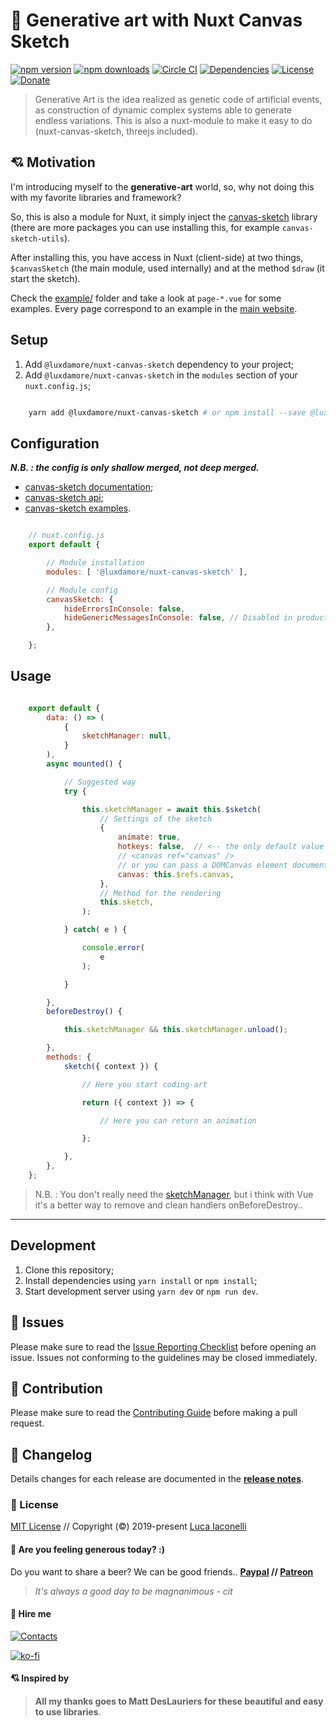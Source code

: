 # 🎉 Generative art with Nuxt Canvas Sketch

[![npm version][npm-version-src]][npm-version-href]
[![npm downloads][npm-downloads-src]][npm-downloads-href]
[![Circle CI][circle-ci-src]][circle-ci-href]
[![Dependencies][dependencies-src]][dependencies-href]
[![License][license-src]][license-href]
[![Donate][donate-src]][donate-href]

[npm-version-src]: https://img.shields.io/npm/v/@luxdamore/nuxt-canvas-sketch/latest.svg?style=flat-square
[npm-version-href]: https://npmjs.com/package/@luxdamore/nuxt-canvas-sketch

[npm-downloads-src]: https://img.shields.io/npm/dt/@luxdamore/nuxt-canvas-sketch.svg?style=flat-square
[npm-downloads-href]: https://npmjs.com/package/@luxdamore/nuxt-canvas-sketch

[circle-ci-src]: https://img.shields.io/circleci/project/github/LuXDAmore/generative-art.svg?style=flat-square
[circle-ci-href]: https://circleci.com/gh/LuXDAmore/generative-art

[dependencies-src]: https://img.shields.io/badge/dependencies-up%20to%20date-brightgreen.svg?style=flat-square
[dependencies-href]: https://npmjs.com/package/@luxdamore/nuxt-canvas-sketch

[license-src]: https://img.shields.io/npm/l/@luxdamore/nuxt-canvas-sketch.svg?style=flat-square
[license-href]: https://npmjs.com/package/@luxdamore/nuxt-canvas-sketch

[donate-src]: https://img.shields.io/badge/paypal-donate-black.svg?style=flat-square
[donate-href]: https://www.paypal.com/paypalme2/luxdamore

> Generative Art is the idea realized as genetic code of artificial events, as construction of dynamic complex systems able to generate endless variations. This is also a nuxt-module to make it easy to do (nuxt-canvas-sketch, threejs included).

## 💘 Motivation

I'm introducing myself to the **generative-art** world, so, why not doing this with my favorite libraries and framework?

So, this is also a module for Nuxt, it simply inject the [canvas-sketch](https://github.com/mattdesl/canvas-sketch) library (there are more packages you can use installing this, for example `canvas-sketch-utils`).

After installing this, you have access in Nuxt (client-side) at two things, `$canvasSketch` (the main module, used internally) and at the method `$draw` (it start the sketch).

Check the [example/](./example/pages) folder and take a look at `page-*.vue` for some examples.
Every page correspond to an example in the [main website](https://luxdamore.github.io/generative-art).

## Setup

1. Add `@luxdamore/nuxt-canvas-sketch` dependency to your project;
2. Add `@luxdamore/nuxt-canvas-sketch` in the `modules` section of your `nuxt.config.js`;

```bash

    yarn add @luxdamore/nuxt-canvas-sketch # or npm install --save @luxdamore/nuxt-canvas-sketch

```

## Configuration

**_N.B. : the config is only shallow merged, not deep merged._**

- [canvas-sketch documentation](https://github.com/mattdesl/canvas-sketch/blob/master/docs/README.md);
- [canvas-sketch api](https://github.com/mattdesl/canvas-sketch/blob/master/docs/api.md);
- [canvas-sketch examples](https://github.com/mattdesl/canvas-sketch/tree/master/examples).

```js

    // nuxt.config.js
    export default {

        // Module installation
        modules: [ '@luxdamore/nuxt-canvas-sketch' ],

        // Module config
        canvasSketch: {
            hideErrorsInConsole: false,
            hideGenericMessagesInConsole: false, // Disabled in production
        },

    };

```

## Usage

```javascript

    export default {
        data: () => (
            {
                sketchManager: null,
            }
        ),
        async mounted() {

            // Suggested way
            try {

                this.sketchManager = await this.$sketch(
                    // Settings of the sketch
                    {
                        animate: true,
                        hotkeys: false,  // <-- the only default value passed
                        // <canvas ref="canvas" />
                        // or you can pass a DOMCanvas element document.querySelector( 'canvas' )
                        canvas: this.$refs.canvas,
                    },
                    // Method for the rendering
                    this.sketch,
                );

            } catch( e ) {

                console.error(
                    e
                );

            }

        },
        beforeDestroy() {

            this.sketchManager && this.sketchManager.unload();

        },
        methods: {
            sketch({ context }) {

                // Here you start coding-art

                return ({ context }) => {

                    // Here you can return an animation

                };

            },
        },
    };

```

> N.B. : You don't really need the [sketchManager](https://github.com/mattdesl/canvas-sketch/blob/master/docs/api.md#sketchmanager), but i think with Vue it's a better way to remove and clean handlers onBeforeDestroy..
___

## Development

1. Clone this repository;
2. Install dependencies using `yarn install` or `npm install`;
3. Start development server using `yarn dev` or `npm run dev`.

## 🐞 Issues

Please make sure to read the [Issue Reporting Checklist](./.github/ISSUE_TEMPLATE/bug_report.md) before opening an issue. Issues not conforming to the guidelines may be closed immediately.

## 👥 Contribution

Please make sure to read the [Contributing Guide](./.github/ISSUE_TEMPLATE/feature_request.md) before making a pull request.

## 📖 Changelog

Details changes for each release are documented in the [**release notes**](./CHANGELOG.md).

### 📃 License

[MIT License](./LICENSE) // Copyright (©) 2019-present [Luca Iaconelli](https://lucaiaconelli.it)

#### 💸 Are you feeling generous today?  :)

Do you want to share a beer? We can be good friends.. __[Paypal](https://www.paypal.me/luxdamore) // [Patreon](https://www.patreon.com/luxdamore)__

> _It's always a good day to be magnanimous - cit_

#### 💼 Hire me

[![Contacts](https://img.shields.io/badge/email-Contact%20me-success)](https://lucaiaconelli.it)

[![ko-fi](https://www.ko-fi.com/img/githubbutton_sm.svg)](https://ko-fi.com/luxdamore)

#### 💘 Inspired by

> **All my thanks goes to Matt DesLauriers for these beautiful and easy to use libraries**.
